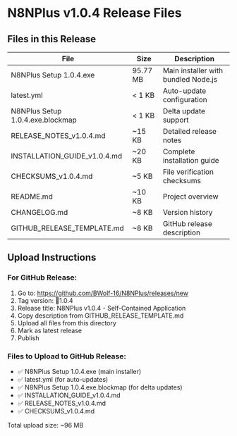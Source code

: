 # N8NPlus v1.0.4 Release Files

## Files in this Release

| File | Size | Description |
|------|------|-------------|
| N8NPlus Setup 1.0.4.exe | 95.77 MB | Main installer with bundled Node.js |
| latest.yml | < 1 KB | Auto-update configuration |
| N8NPlus Setup 1.0.4.exe.blockmap | < 1 KB | Delta update support |
| RELEASE_NOTES_v1.0.4.md | ~15 KB | Detailed release notes |
| INSTALLATION_GUIDE_v1.0.4.md | ~20 KB | Complete installation guide |
| CHECKSUMS_v1.0.4.md | ~5 KB | File verification checksums |
| README.md | ~10 KB | Project overview |
| CHANGELOG.md | ~8 KB | Version history |
| GITHUB_RELEASE_TEMPLATE.md | ~8 KB | GitHub release description |

## Upload Instructions

### For GitHub Release:

1. Go to: https://github.com/BWolf-16/N8NPlus/releases/new
2. Tag version: 1.0.4
3. Release title: N8NPlus v1.0.4 - Self-Contained Application
4. Copy description from GITHUB_RELEASE_TEMPLATE.md
5. Upload all files from this directory
6. Mark as latest release
7. Publish

### Files to Upload to GitHub Release:
- ✅ N8NPlus Setup 1.0.4.exe (main installer)
- ✅ latest.yml (for auto-updates)
- ✅ N8NPlus Setup 1.0.4.exe.blockmap (for delta updates)
- ✅ INSTALLATION_GUIDE_v1.0.4.md
- ✅ RELEASE_NOTES_v1.0.4.md
- ✅ CHECKSUMS_v1.0.4.md

Total upload size: ~96 MB
